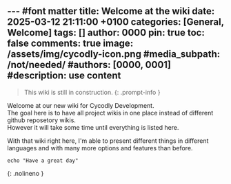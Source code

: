 --- #font matter
title: Welcome at the wiki
date: 2025-03-12 21:11:00 +0100
categories: [General, Welcome]
tags: []
author: 0000
pin: true
toc: false
comments: true
image: /assets/img/cycodly-icon.png
#media_subpath: /not/needed/
#authors: [0000, 0001]
#description: use content
---

> This wiki is still in construction.
{: .prompt-info }
  
Welcome at our new wiki for Cycodly Development.  
The goal here is to have all project wikis in one place instead of different github reposetory wikis.  
However it will take some time until everything is listed here.  
  
With that wiki right here, I'm able to present different things in different languages and with many more options and features than before.  

```shell
echo "Have a great day"
```
{: .nolineno }